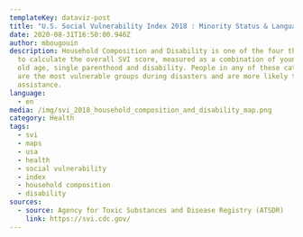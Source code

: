 ```yaml
---
templateKey: dataviz-post
title: "U.S. Social Vulnerability Index 2018 : Minority Status & Language Map"
date: 2020-08-31T16:50:00.946Z
author: mbougouin
description: Household Composition and Disability is one of the four themes used
  to calculate the overall SVI score, measured as a combination of young age,
  old age, single parenthood and disability. People in any of these categories
  are the most vulnerable groups during disasters and are more likely to need
  assistance.
language:
  - en
media: /img/svi_2018_household_composition_and_disability_map.png
category: Health
tags:
  - svi
  - maps
  - usa
  - health
  - social vulnerability
  - index
  - household composition
  - disability
sources:
  - source: Agency for Toxic Substances and Disease Registry (ATSDR)
    link: https://svi.cdc.gov/
---
```

